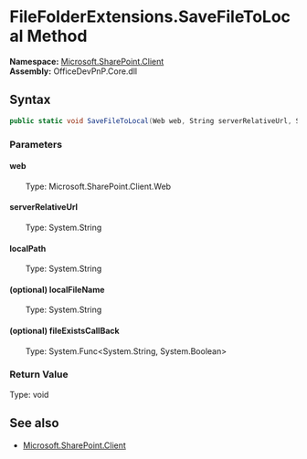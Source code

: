 # FileFolderExtensions.SaveFileToLocal Method  
  

**Namespace:** [Microsoft.SharePoint.Client](Microsoft.SharePoint.Client.md)  
**Assembly:** OfficeDevPnP.Core.dll  
## Syntax
```C#
public static void SaveFileToLocal(Web web, String serverRelativeUrl, String localPath, String localFileName, Func<String, Boolean> fileExistsCallBack)
```
### Parameters
#### web  
&emsp;&emsp;Type: Microsoft.SharePoint.Client.Web  

#### serverRelativeUrl  
&emsp;&emsp;Type: System.String  

#### localPath  
&emsp;&emsp;Type: System.String  

#### (optional) localFileName  
&emsp;&emsp;Type: System.String  

#### (optional) fileExistsCallBack  
&emsp;&emsp;Type: System.Func<System.String, System.Boolean>  

### Return Value
Type: void  

## See also
- [Microsoft.SharePoint.Client](Microsoft.SharePoint.Client.md)

